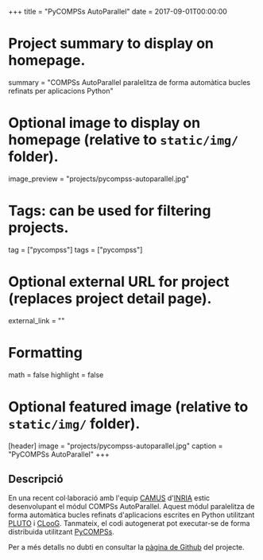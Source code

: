 +++
title = "PyCOMPSs AutoParallel"
date = 2017-09-01T00:00:00

# Project summary to display on homepage.
summary = "COMPSs AutoParallel paralelitza de forma automàtica bucles refinats per aplicacions Python"

# Optional image to display on homepage (relative to `static/img/` folder).
image_preview = "projects/pycompss-autoparallel.jpg"

# Tags: can be used for filtering projects.
tag = ["pycompss"]
tags = ["pycompss"]

# Optional external URL for project (replaces project detail page).
external_link = ""

# Formatting
math = false
highlight = false

# Optional featured image (relative to `static/img/` folder).
[header]
image = "projects/pycompss-autoparallel.jpg"
caption = "PyCOMPSs AutoParallel"
+++

<h2>Descripció</h2>

En una recent col·laboració amb l'equip <a href="https://www.inria.fr/en/teams/camus" target="_blank">CAMUS</a> d'<a href="https://www.inria.fr/" target="_blank">INRIA</a> estic desenvolupant el módul COMPSs AutoParallel. Aquest módul paralelitza de forma automàtica bucles refinats d'aplicacions escrites en Python utilitzant <a href="http://pluto-compiler.sourceforge.net/" target="_blank">PLUTO</a> i <a href="http://www.cloog.org/" target="_blank">CLooG</a>. Tanmateix, el codi autogenerat pot executar-se de forma distribuida utilitzant <a href="https://www.bsc.es/research-and-development/software-and-apps/software-list/comp-superscalar" target="_blank">PyCOMPSs</a>.

Per a més detalls no dubti en consultar la <a href="https://github.com/cristianrcv/pycompss-autoparallel" target="_blank">pàgina de Github</a> del projecte.